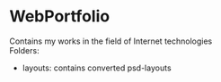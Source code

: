 WebPortfolio
============

Contains my works in the field of Internet technologies
<br>
Folders:
<ul>
  <li>layouts: contains converted psd-layouts</li>
</ul>
